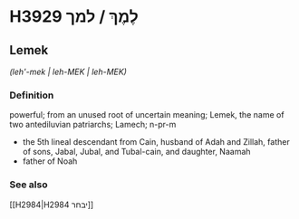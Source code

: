 # H3929 לֶמֶךְ / למך

## Lemek

_(leh'-mek | leh-MEK | leh-MEK)_

### Definition

powerful; from an unused root of uncertain meaning; Lemek, the name of two antediluvian patriarchs; Lamech; n-pr-m

- the 5th lineal descendant from Cain, husband of Adah and Zillah, father of sons, Jabal, Jubal, and Tubal-cain, and daughter, Naamah
- father of Noah

### See also

[[H2984|H2984 יבחר]]

